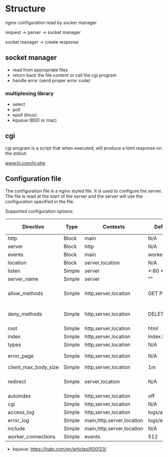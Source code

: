 # Structure

nginx configuration read by socker manager

request -> parser -> socket manager

socket manager -> create response

## socket manager

- read from appropriate files
- return back the file content or call the cgi program
- handle error (send proper error code)

### multiplexing library

- select
- poll
- epoll (linux)
- kqueue (BSD or mac)

## cgi

cgi program is a script that when executed, will produce a html response on the stdout.

www.hi.com/hi.php

## Configuration file

The configuration file is a nginx styled file. It is used to configure the server. The file is read at the start of the server and the server will use the configuration specified in the file.

Supported configuration options:

| Directive            | Type   | Contexts                  | Default values     | On repeat | arguments              |
| -------------------- | ------ | ------------------------- | ------------------ | --------- | ---------------------- |
| http                 | Block  | main                      | N/A                | error     | {}                     |
| server               | Block  | http                      | N/A                | append    | {}                     |
| events               | Block  | main                      | worker_connections | error     | {}                     |
| location             | Block  | server,location           | N/A                | append    | {}                     |
| listen               | Simple | server                    | *:80 *:8000        | append    | ip_address*            |
| server_name          | Simple | server                    | ""                 | append    | word*                  |
| allow_methods        | Simple | http,server,location      | GET POST           | append    | (GET \| POST \| DELETE)* |
| deny_methods         | Simple | http,server,location      | DELETE             | append    | (GET \| POST \| DELETE)* |
| root                 | Simple | http,server,location      | html               | overwrite | path                   |
| index                | Simple | http,server,location      | index.html         | append    | path*                  |
| types                | Simple | http,server,location      | N/A                | overwrite | {}                     |
| error_page           | Simple | http,server,location      | N/A                | append    | number path            |
| client_max_body_size | Simple | http,server,location      | 1m                 | overwrite | number unit            |
| redirect             | Simple | server,location           | N/A                | append    | path (redirect \| permanent) |
| autoindex            | Simple | http,server,location      | off                | overwrite | on \| off              |
| cgi                  | Simple | http,server,location      | N/A                | append    | word path              |
| access_log           | Simple | http,server,location      | logs/access.log    | overwrite | path                   |
| error_log            | Simple | main,http,server,location | logs/error.log     | overwrite | path                   |
| include              | Simple | main,http,server,location | N/A                | N/A       | path                   |
| worker_connections   | Simple | events                    | 512                | overwrite | number                 |

- kqueue: https://habr.com/en/articles/600123/